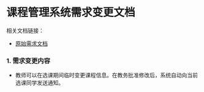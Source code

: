 # 课程管理系统需求变更文档

相关文档链接：

- [原始需求文档](https://github.com/Erutan-pku/oo/blob/master/课程管理系统需求报告.md)


### 1. 需求变更内容
* 教师可以在选课期间临时变更课程信息。在教务批准修改后，系统自动向当前选课同学发送通知。

